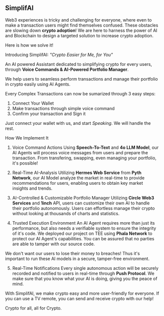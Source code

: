 ## SimplifAI

Web3 experiences is tricky and challenging for everyone, where even to make a transaction users might find themselves confused. These obstacles are slowing down **crypto adoption**! We are here to harness the power of AI and Blockchain to design a targeted solution to increase crypto adoption.

Here is how we solve it!

Introducing SimplifAI:
_"Crypto Easier for Me, for You"_

An AI powered Assistant dedicated to simplifying crypto for every users, through **Voice Commands & AI-Powered Portfolio Manager**.

We help users to seamless perform transactions and manage their portfolio in crypto easily using AI Agents.

Every Complex Transactions can now be sumarized through 3 easy steps:
1. Connect Your Wallet
2. Make transactions through simple voice command
3. Confirm your transaction and Sign it

Just connect your wallet with us, and start _Speaking_. We will handle the rest.

How We Implement It
1. Voice Command Actions
Using **Speech-To-Text** and **4o LLM Model**, our AI Agents will process voice messages from users and prepare the transaction. From transfering, swapping, even managing your portfolio, it's possible!

2. Real-Time AI-Analysis
Utilizing **Hermes Web Service** from **Pyth Network**, our AI Model analyze the market in real-time to provide recommendations for users, enabling users to obtain key market insights and trends.

3. AI-Controlled & Customizable Portfolio Manager
Utilizing **Circle Web3 Services** and **1inch** API, users can customize their own AI to handle their portfolio autonomously. Users can effortless manage their crypto without looking at thousands of charts and statistics.

4. Trusted Execution Environment
An AI Agent requires more than just its performance, but also needs a verifiable system to ensure the integrity of it's code. We deployed our project on TEE using **Phala Network** to protect our AI Agent's capabilities. You can be assured that no parties are able to tamper with our source code.

We don't want our users to lose their money to breaches!
Thus it's important to run these AI models in a secure, tamper-free environment.

5. Real-Time Notifications
Every single autonomous action will be securely recorded and notified to users in real-time through **Push Protocol**. We make sure that you know what your AI is doing, giving you the peace of mind.

With SimplifAI, we make crypto easy and more user-friendly for everyone. If you can use a TV remote, you can send and receive crypto with our help!

Crypto for all, all for Crypto.